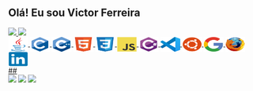 ## Olá! Eu sou Victor Ferreira
<div>
  <a href="https://github.com/VictoorFerreira">
  <img height="180" src="https://github-readme-stats.vercel.app/api?username=VictoorFerreira&show_icons=true&theme=dark&include_all_comits=true&count_private=true">
  <img height="180" src="https://github-readme-stats.vercel.app/api/top-langs/?username=VictoorFerreira&layout=demo&langs_count=16&theme=dark">
</div>
<div>
<img align="center" height=30" width="40" src="https://github.com/devicons/devicon/blob/master/icons/java/java-original.svg" alt="Victor-Java">
<img align="center" height=30" width="40" src="https://github.com/devicons/devicon/blob/master/icons/c/c-original.svg" alt="Victor-C">
<img align="center" height=30" width="40" src="https://github.com/devicons/devicon/blob/master/icons/cplusplus/cplusplus-original.svg"alt="Victor-cplusplus">
<img align="center" height=30" width="40" src="https://github.com/devicons/devicon/blob/master/icons/html5/html5-original.svg" alt="Victor-html">
<img align="center" height=30" width="40" src="https://github.com/devicons/devicon/blob/master/icons/css3/css3-original.svg"alt="Victor-css3">
<img align="center" height=30" width="40" src="https://github.com/devicons/devicon/blob/master/icons/javascript/javascript-original.svg"alt="Victor-javascript">
<img align="center" height=30" width="40" src="https://github.com/devicons/devicon/blob/master/icons/csharp/csharp-original.svg" alt="Victor-Csharp">
<img align="center" height=30" width="40" src="https://github.com/devicons/devicon/blob/master/icons/vscode/vscode-original.svg" alt="Victor-vscode"
<img align="center" height=30" width="40" src="https://github.com/devicons/devicon/blob/master/icons/debian/debian-original.svg" alt="Victor-debian">
<img align="center" height=30" width="40" src="https://github.com/devicons/devicon/blob/master/icons/ubuntu/ubuntu-plain.svg" alt="Victor-ubuntu">
<img align="center" height=30" width="40" src="https://github.com/devicons/devicon/blob/master/icons/google/google-original.svg" alt="Victor-google">
<img align="center" height=30" width="40" src="https://github.com/devicons/devicon/blob/master/icons/firefox/firefox-original.svg" alt="Victor-firefox">
<img align="center" height=30" width="40" src="https://github.com/devicons/devicon/blob/master/icons/linkedin/linkedin-original.svg" alt="Victor-linkedin">
</div>
##
<div>
  <a href="https://instagram.com/vfsilva_dev" target="_blank"><img src="https://img.shields.io/badge/-Instagram-%23E4405F?style=for-the-badge&logo=instagram&logoColor=white" target="_blank"></a>
 <a href = "vhfsilva2@gmail.com"><img src="https://img.shields.io/badge/-Gmail-%23333?style=for-the-badge&logo=gmail&logoColor=white" target="_blank"></a>
  <a href="https://www.linkedin.com/in/victorsilva0/" target="_blank"><img src="https://img.shields.io/badge/-LinkedIn-%230077B5?style=for-the-badge&logo=linkedin&logoColor=white" target="_blank"></a> 
</div>

